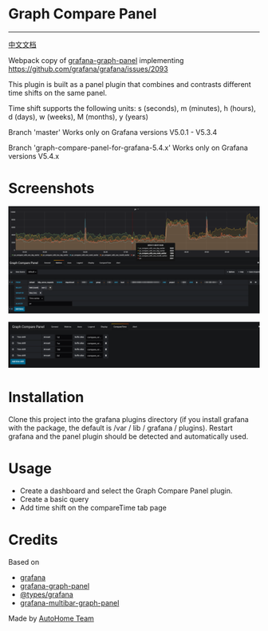 # Graph Compare Panel

---

[中文文档](README_zh.md)

Webpack copy of [grafana-graph-panel](https://github.com/CorpGlory/grafana-graph-panel) implementing https://github.com/grafana/grafana/issues/2093

This plugin is built as a panel plugin that combines and contrasts different time shifts on the same panel.

Time shift supports the following units: s (seconds), m (minutes), h (hours), d (days), w (weeks), M (months), y (years)

Branch 'master' Works only on Grafana versions V5.0.1 - V5.3.4

Branch 'graph-compare-panel-for-grafana-5.4.x' Works only on Grafana versions V5.4.x

# Screenshots

![Screenshot1](/dist/screenshots/image-1.png)

![Screenshot2](/dist/screenshots/image-2.png)

# Installation

Clone this project into the grafana plugins directory (if you install grafana with the package, the default is /var / lib / grafana / plugins). Restart grafana and the panel plugin should be detected and automatically used.

# Usage

- Create a dashboard and select the Graph Compare Panel plugin.
- Create a basic query
- Add time shift on the compareTime tab page

# Credits

Based on

- [grafana](https://github.com/grafana/grafana)
- [grafana-graph-panel](https://github.com/CorpGlory/grafana-graph-panel)
- [@types/grafana](https://github.com/CorpGlory/types-grafana)
- [grafana-multibar-graph-panel](https://github.com/CorpGlory/grafana-multibar-graph-panel)

Made by [AutoHome Team](https://github.com/AutohomeCorp)
